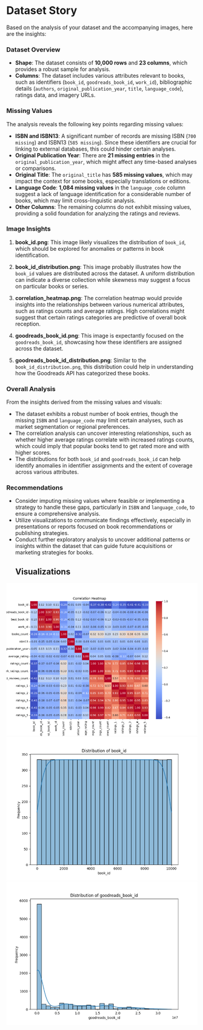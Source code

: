 # Dataset Story

Based on the analysis of your dataset and the accompanying images, here are the insights:

### Dataset Overview
- **Shape**: The dataset consists of **10,000 rows** and **23 columns**, which provides a robust sample for analysis.
- **Columns**: The dataset includes various attributes relevant to books, such as identifiers (`book_id`, `goodreads_book_id`, `work_id`), bibliographic details (`authors`, `original_publication_year`, `title`, `language_code`), ratings data, and imagery URLs.

### Missing Values
The analysis reveals the following key points regarding missing values:
- **ISBN and ISBN13**: A significant number of records are missing ISBN (`700 missing`) and ISBN13 (`585 missing`). Since these identifiers are crucial for linking to external databases, this could hinder certain analyses.
- **Original Publication Year**: There are **21 missing entries** in the `original_publication_year`, which might affect any time-based analyses or comparisons.
- **Original Title**: The `original_title` has **585 missing values**, which may impact the context for some books, especially translations or editions.
- **Language Code**: **1,084 missing values** in the `language_code` column suggest a lack of language identification for a considerable number of books, which may limit cross-linguistic analysis.
- **Other Columns**: The remaining columns do not exhibit missing values, providing a solid foundation for analyzing the ratings and reviews.

### Image Insights
1. **book_id.png**: This image likely visualizes the distribution of `book_id`, which should be explored for anomalies or patterns in book identification.

2. **book_id_distribution.png**: This image probably illustrates how the `book_id` values are distributed across the dataset. A uniform distribution can indicate a diverse collection while skewness may suggest a focus on particular books or series.

3. **correlation_heatmap.png**: The correlation heatmap would provide insights into the relationships between various numerical attributes, such as ratings counts and average ratings. High correlations might suggest that certain ratings categories are predictive of overall book reception.

4. **goodreads_book_id.png**: This image is expectantly focused on the `goodreads_book_id`, showcasing how these identifiers are assigned across the dataset.

5. **goodreads_book_id_distribution.png**: Similar to the `book_id_distribution.png`, this distribution could help in understanding how the Goodreads API has categorized these books.

### Overall Analysis
From the insights derived from the missing values and visuals:

- The dataset exhibits a robust number of book entries, though the missing `ISBN` and `language_code` may limit certain analyses, such as market segmentation or regional preferences.
- The correlation analysis can uncover interesting relationships, such as whether higher average ratings correlate with increased ratings counts, which could imply that popular books tend to get rated more and with higher scores.
- The distributions for both `book_id` and `goodreads_book_id` can help identify anomalies in identifier assignments and the extent of coverage across various attributes.

### Recommendations
- Consider imputing missing values where feasible or implementing a strategy to handle these gaps, particularly in `ISBN` and `language_code`, to ensure a comprehensive analysis.
- Utilize visualizations to communicate findings effectively, especially in presentations or reports focused on book recommendations or publishing strategies.
- Conduct further exploratory analysis to uncover additional patterns or insights within the dataset that can guide future acquisitions or marketing strategies for books.
  ## Visualizations
![correlation_heatmap.png](correlation_heatmap.png)
![book_id.png](book_id.png)
![book_id_distribution.png](goodreads_book_id.png)
